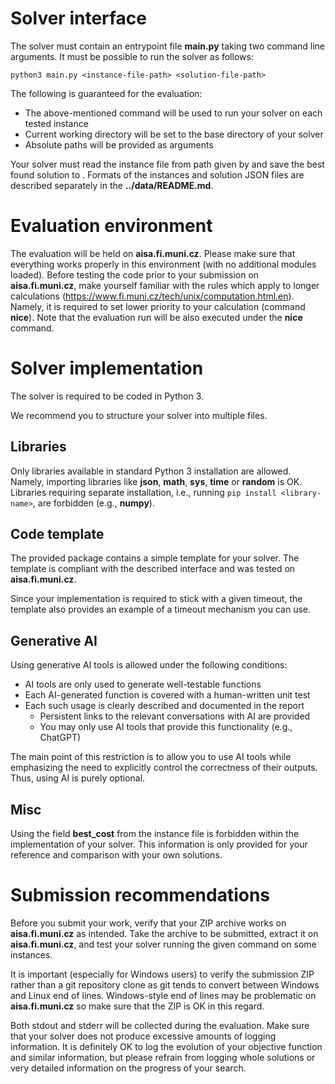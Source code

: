 # Solver interface

The solver must contain an entrypoint file __main.py__ taking two command line arguments. It must be possible to run the solver as follows:

```
python3 main.py <instance-file-path> <solution-file-path>
```

The following is guaranteed for the evaluation:

 * The above-mentioned command will be used to run your solver on each tested instance
 * Current working directory will be set to the base directory of your solver
 * Absolute paths will be provided as arguments

Your solver must read the instance file from path given by <instance-file-path> and save the best found solution to <solution-file-path>. Formats of the instances and solution JSON files are described separately in the __../data/README.md__.

# Evaluation environment

The evaluation will be held on __aisa.fi.muni.cz__. Please make sure that everything works properly in this environment (with no additional modules loaded). Before testing the code prior to your submission on __aisa.fi.muni.cz__, make yourself familiar with the rules which apply to longer calculations (https://www.fi.muni.cz/tech/unix/computation.html.en). Namely, it is required to set lower priority to your calculation (command __nice__). Note that the evaluation run will be also executed under the __nice__ command.

# Solver implementation

The solver is required to be coded in Python 3.

We recommend you to structure your solver into multiple files.

## Libraries

Only libraries available in standard Python 3 installation are allowed. Namely, importing libraries like __json__, __math__, __sys__, __time__ or __random__ is OK. Libraries requiring separate installation, i.e., running ``pip install <library-name>``, are forbidden (e.g., __numpy__).

## Code template

The provided package contains a simple template for your solver. The template is compliant with the described interface and was tested on __aisa.fi.muni.cz__.

Since your implementation is required to stick with a given timeout, the template also provides an example of a timeout mechanism you can use.


## Generative AI

Using generative AI tools is allowed under the following conditions:

 * AI tools are only used to generate well-testable functions
 * Each AI-generated function is covered with a human-written unit test
 * Each such usage is clearly described and documented in the report
   * Persistent links to the relevant conversations with AI are provided
   * You may only use AI tools that provide this functionality (e.g., ChatGPT)

The main point of this restriction is to allow you to use AI tools while emphasizing the need to explicitly control the correctness of their outputs. Thus, using AI is purely optional.


## Misc

Using the field __best_cost__ from the instance file is forbidden within the implementation of your solver. This information is only provided for your reference and comparison with your own solutions.


# Submission recommendations

Before you submit your work, verify that your ZIP archive works on __aisa.fi.muni.cz__ as intended. Take the archive to be submitted, extract it on __aisa.fi.muni.cz__, and test your solver running the given command on some instances. 

It is important (especially for Windows users) to verify the submission ZIP rather than a git repository clone as git tends to convert between Windows and Linux end of lines. Windows-style end of lines may be problematic on __aisa.fi.muni.cz__ so make sure that the ZIP is OK in this regard.

Both stdout and stderr will be collected during the evaluation. Make sure that your solver does not produce excessive amounts of logging information. It is definitely OK to log the evolution of your objective function and similar information, but please refrain from logging whole solutions or very detailed information on the progress of your search.
